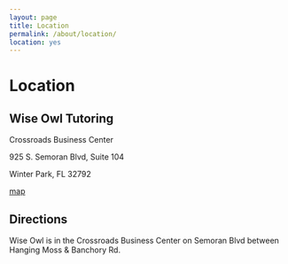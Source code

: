 ```yaml
---
layout: page
title: Location
permalink: /about/location/
location: yes
---
```


# Location

## Wise Owl Tutoring

Crossroads Business Center

925 S. Semoran Blvd, Suite 104

Winter Park, FL 32792

[map][map]

## Directions

Wise Owl is in the Crossroads Business Center on Semoran Blvd between Hanging Moss & Banchory Rd.

[map]: https://www.google.com/maps/place/Wise+Owl+Tutoring/@28.584548,-81.306032,17z/data=!3m1!4b1!4m2!3m1!1s0x88e76f864379daeb:0x3e2def01f03065c1
